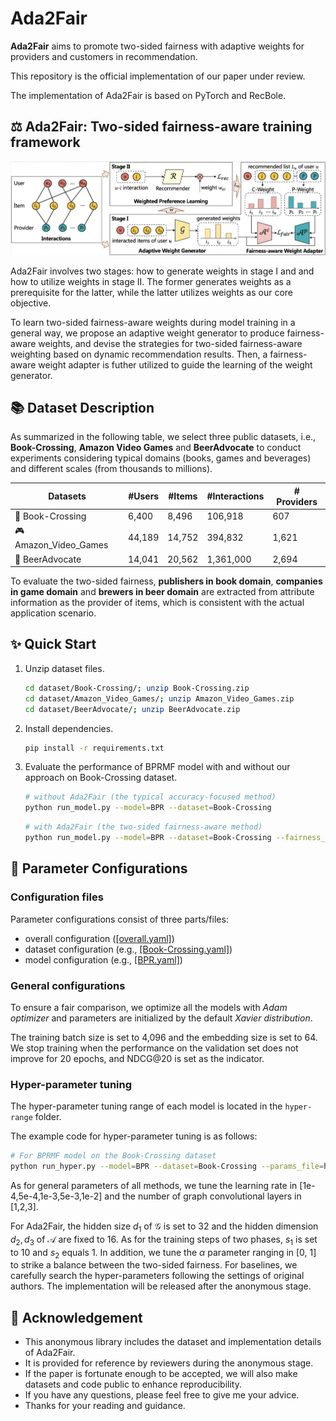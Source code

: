 # Ada2Fair

**Ada2Fair** aims to promote two-sided fairness with adaptive weights for providers and customers in recommendation.

This repository is the official implementation of our paper under review.

The implementation of Ada2Fair is based on PyTorch and RecBole.

## ⚖️ Ada2Fair: Two-sided fairness-aware training framework

![](assets/model.png)

Ada2Fair involves two stages: how to generate weights in stage I and and how to utilize weights in stage II. The former generates weights as a prerequisite for the latter, while the latter utilizes weights as our core objective.

To learn two-sided fairness-aware weights during model training in a general way, we propose an adaptive weight generator to produce fairness-aware weights, and devise the strategies for two-sided fairness-aware weighting based on dynamic recommendation results. Then, a fairness-aware weight adapter is futher utilized to guide the learning of the weight generator.

## 📚 Dataset Description

As summarized in the following table, we select three public datasets, i.e., **Book-Crossing**, **Amazon Video Games** and **BeerAdvocate** to conduct experiments considering typical domains (books, games and beverages) and different scales (from thousands to millions). 

| Datasets | #Users  | #Items  | #Interactions | # Providers |
| -------  | ------- | ------- | ------------- | ----------- |
| 📖 Book-Crossing      |    6,400  | 8,496   | 106,918    | 607   |
| 🎮 Amazon_Video_Games |   44,189  | 14,752  | 394,832    | 1,621 |
| 🍺 BeerAdvocate       |   14,041  | 20,562  | 1,361,000  | 2,694 |

To evaluate the two-sided fairness, **publishers in book domain**, **companies in game domain** and **brewers in beer domain** are extracted from attribute information as the provider of items, which is consistent with the actual application scenario. 

## ✨ Quick Start

1. Unzip dataset files.
    ```bash
    cd dataset/Book-Crossing/; unzip Book-Crossing.zip
    cd dataset/Amazon_Video_Games/; unzip Amazon_Video_Games.zip
    cd dataset/BeerAdvocate/; unzip BeerAdvocate.zip
    ```
2. Install dependencies.
    ```bash
    pip install -r requirements.txt
    ```
3. Evaluate the performance of BPRMF model with and without our approach on Book-Crossing dataset.
    ```bash
    # without Ada2Fair (the typical accuracy-focused method)
    python run_model.py --model=BPR --dataset=Book-Crossing
    ```
    
    ```bash
    # with Ada2Fair (the two-sided fairness-aware method)
    python run_model.py --model=BPR --dataset=Book-Crossing --fairness_type=ada2fair
    ```

## 🧐 Parameter Configurations

### Configuration files

Parameter configurations consist of three parts/files: 
- overall configuration ([[overall.yaml]](props/overall.yaml))
- dataset configuration (e.g., [[Book-Crossing.yaml]](props/Book-Crossing.yaml))
- model configuration (e.g., [[BPR.yaml]](props/BPR.yaml))

### General configurations

To ensure a fair comparison, we optimize all the models with _Adam optimizer_ and parameters are initialized by the default _Xavier distribution_. 

The training batch size is set to 4,096 and the embedding size is set to 64. We stop training when the performance on the validation set does not improve for 20 epochs, and NDCG@20 is set as the indicator. 

### Hyper-parameter tuning

The hyper-parameter tuning range of each model is located in the `hyper-range` folder. 

The example code for hyper-parameter tuning is as follows:

```bash
# For BPRMF model on the Book-Crossing dataset
python run_hyper.py --model=BPR --dataset=Book-Crossing --params_file=hyper-range/bpr.test --output_file=hyper_Book-Crossing_BPR.result
```

As for general parameters of all methods, we tune the learning rate in [1e-4,5e-4,1e-3,5e-3,1e-2] and the number of graph convolutional layers in [1,2,3]. 

For Ada2Fair, the hidden size $d_1$ of $\mathcal{G}$ is set to 32 and the hidden dimension $d_2, d_3$ of $\mathcal{A}$ are fixed to 16. As for the training steps of two phases, $s_1$ is set to 10 and $s_2$ equals 1. In addition, we tune the $\alpha$ parameter ranging in [0, 1] to strike a balance between the two-sided fairness. For baselines, we carefully search the hyper-parameters following the settings of original authors. The implementation will be released after the anonymous stage.

## 🌟 Acknowledgement

- This anonymous library includes the dataset and implementation details of Ada2Fair.
- It is provided for reference by reviewers during the anonymous stage.
- If the paper is fortunate enough to be accepted, we will also make datasets and code public to enhance reproducibility.
- If you have any questions, please feel free to give me your advice.
- Thanks for your reading and guidance.
